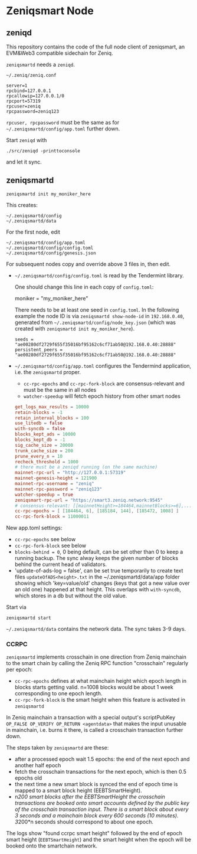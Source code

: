 # Zeniqsmart Node

## zeniqd

This repository contains the code of the full node client of zeniqsmart,
an EVM&amp;Web3 compatible sidechain for Zeniq.

`zeniqsmartd` needs a `zeniqd`.

`~/.zeniq/zeniq.conf`

```
server=1
rpcbind=127.0.0.1
rpcallowip=127.0.0.1/0
rpcport=57319
rpcuser=zeniq
rpcpassword=zeniq123

```

`rpcuser, rpcpassword` must be the same as for `~/.zeniqsmartd/config/app.toml` further down.

Start `zeniqd` with

`./src/zeniqd -printtoconsole`

and let it sync.

## zeniqsmartd

```
zeniqsmartd init my_moniker_here
```

This creates:

```
~/.zeniqsmartd/config
~/.zeniqsmartd/data
```

For the first node, edit

```
~/.zeniqsmartd/config/app.toml
~/.zeniqsmartd/config/config.toml
~/.zeniqsmartd/config/genesis.json
```

For subsequent nodes copy and override above 3 files in, then edit.

- `~/.zeniqsmartd/config/config.toml` is read by the Tendermint library.

  One should change this line in each copy of `config.toml`:

    moniker = "my_moniker_here"

  There needs to be at least one seed in `config.toml`.
  In the following example the node ID is via `zeniqsmartd show-node-id` in `192.168.0.40`,
  generated from `~/.zeniqsmartd/config/node_key.json`
  (which was created with `zeniqsmartd init my_moniker_here`).

  ```
  seeds = "ae00280df2729f655f35016bf95162c6cf71ab50@192.168.0.40:28888"
  persistent_peers = "ae00280df2729f655f35016bf95162c6cf71ab50@192.168.0.40:28888"
  ```

- `~/.zeniqsmartd/config/app.toml` configures the Tendermind application, i.e. the `zeniqsmartd` proper.

  - `cc-rpc-epochs` and `cc-rpc-fork-block` are consensus-relevant and must be the same in all nodes
  - `watcher-speedup` will fetch epoch history from other smart nodes


  ``` toml
  get_logs_max_results = 10000
  retain-blocks = -1
  retain_interval_blocks = 100
  use_litedb = false
  with-syncdb = false
  blocks_kept_ads = 10000
  blocks_kept_db = -1
  sig_cache_size = 20000
  trunk_cache_size = 200
  prune_every_n = 10
  recheck_threshold = 1000
  # there must be a zeniqd running (on the same machine)
  mainnet-rpc-url = "http://127.0.0.1:57319"
  mainnet-genesis-height = 121900
  mainnet-rpc-username = "zeniq"
  mainnet-rpc-password = "zeniq123"
  watcher-speedup = true
  zeniqsmart-rpc-url = "https://smart3.zeniq.network:9545"
  # consensus-relevant: [[mainnetHeight>=184464,mainnetBlocks>=6],...]
  cc-rpc-epochs = [ [184464, 6], [185184, 144], [185472, 1008] ]
  cc-rpc-fork-block = 11000011
  ```

New app.toml settings:

- `cc-rpc-epochs` see below
- `cc-rpc-fork-block` see below
- `blocks-behind = 0`, 0 being default, can be set other than 0 to keep a running backup.
  The sync alway keeps the given number of blocks behind the current head of validators.
- 'update-of-ads-log = false', can be set true temporarily to create text files
  `updateOfADS<height>.txt` in the ~/.zeniqsmartd/data/app folder
  showing which 'key=value/old' changes (keys that got a new value over an old one)
  happened at that height.
  This overlaps with `with-syncdb`, which stores in a db but without the old value.


Start via 

```
zeniqsmartd start
```

`~/.zeniqsmartd/data` contains the network data.
The sync takes 3-9 days.

### CCRPC

`zeniqsmartd` implements crosschain in one direction
from Zeniq mainchain to the smart chain
by calling the Zeniq RPC function "crosschain"
regularly per epoch:

- `cc-rpc-epochs` defines at what mainchain height which epoch length in blocks starts getting valid.
  n=1008 blocks would be about 1 week corresponding to one epoch length.
- `cc-rpc-fork-block` is the smart height when this feature is activated in `zeniqsmartd`

In Zeniq mainchain a transaction with a special output's scriptPubKey
`OP_FALSE OP_VERIFY OP_RETURN <agentdata>`
that makes the input unusable in mainchain, i.e. burns it there,
is called a crosschain transaction further down.

The steps taken by `zeniqsmartd` are these:

- after a processed epoch wait 1.5 epochs: the end of the next epoch and another half epoch
- fetch the crosschain transactions for the next epoch, which is then 0.5 epochs old
- the next time a new smart block is synced
  the end of epoch time is mapped to a smart block height (EEBTSmartHeight).
- n*200 smart blocks after the EEBTSmartHeight the crosschain transactions are booked onto smart accounts
  defined by the public key of the crosschain transaction input.
  There is a smart block about every 3 seconds and a mainchain block every 600 seconds (10 minutes).
  3*200*n seconds should correspond to about one epoch.

The logs show "found ccrpc smart height" followed by the end of epoch smart height (`EEBTSmartHeight`)
and the smart height when the epoch will be booked onto the smartchain network.


